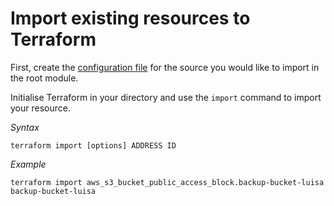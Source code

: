 # Import existing resources to Terraform

First, create the [configuration file](https://github.com/lb930/AWS/blob/main/Import%20existing%20resources%20to%20Terraform/main.tf) for the source you would like to import in the root module.

Initialise Terraform in your directory and use the ```import``` command to import your resource.

*Syntax*

```terraform import [options] ADDRESS ID```

*Example*

```terraform import aws_s3_bucket_public_access_block.backup-bucket-luisa backup-bucket-luisa```